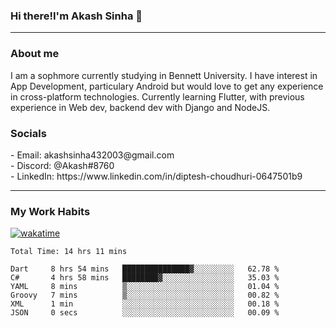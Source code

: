 <h3>Hi there!I'm Akash Sinha 👋</h3>

--- 

<h3>About me</h3>
I am a sophmore currently studying in Bennett University. I have interest in App Development, particulary Android but would love to get any experience in cross-platform technologies. Currently learning Flutter, with previous experience in Web dev, backend dev with Django and NodeJS.

<h3>Socials</h3>
 - Email: akashsinha432003@gmail.com<br>
 - Discord: @Akash#8760<br>
 - LinkedIn: https://www.linkedin.com/in/diptesh-choudhuri-0647501b9<br>


---

<h3>My Work Habits</h3>

[![wakatime](https://wakatime.com/badge/user/938b2951-49cf-4810-9b9e-c17cde3d3343.svg)](https://wakatime.com/@938b2951-49cf-4810-9b9e-c17cde3d3343)

<!--START_SECTION:waka-->

```text
Total Time: 14 hrs 11 mins

Dart     8 hrs 54 mins   ███████████████▓░░░░░░░░░   62.78 %
C#       4 hrs 58 mins   ████████▓░░░░░░░░░░░░░░░░   35.03 %
YAML     8 mins          ▒░░░░░░░░░░░░░░░░░░░░░░░░   01.04 %
Groovy   7 mins          ▒░░░░░░░░░░░░░░░░░░░░░░░░   00.82 %
XML      1 min           ░░░░░░░░░░░░░░░░░░░░░░░░░   00.18 %
JSON     0 secs          ░░░░░░░░░░░░░░░░░░░░░░░░░   00.09 %
```

<!--END_SECTION:waka-->

